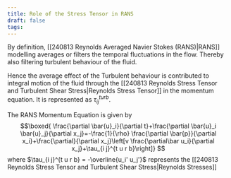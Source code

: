 ```yaml
---
title: Role of the Stress Tensor in RANS
draft: false
tags:
---
```

By definition, [[240813 Reynolds Averaged Navier Stokes (RANS)|RANS]] modelling averages or filters the temporal fluctuations in the flow. Thereby also filtering turbulent behaviour of the fluid. 

Hence the average effect of the Turbulent behaviour is contributed to integral motion of the fluid through the [[240813 Reynolds Stress Tensor and Turbulent Shear Stress|Reynolds Stress Tensor]] in the momentum equation. It is represented as $\tau^{turb}_{ij}$.

The RANS Momentum Equation is given by
$$\boxed{
\frac{\partial \bar{u}_i}{\partial t}+\frac{\partial \bar{u}_i \bar{u}_j}{\partial x_j}=-\frac{1}{\rho} \frac{\partial \bar{p}}{\partial x_i}+\frac{\partial}{\partial x_j}\left[v \frac{\partial\bar u_i}{\partial x_j}+\tau_{i j}^{t u r b}\right]}
$$
where $\tau_{i j}^{t u r b} = -\overline{u_i' u_j'}$  represents the [[240813 Reynolds Stress Tensor and Turbulent Shear Stress|Reynolds Stresses]]






